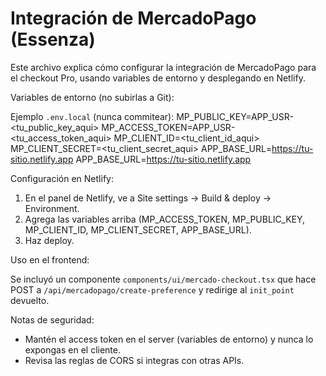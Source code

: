 # Integración de MercadoPago (Essenza)

Este archivo explica cómo configurar la integración de MercadoPago para el checkout Pro, usando variables de entorno y desplegando en Netlify.

Variables de entorno (no subirlas a Git):


Ejemplo `.env.local` (nunca commitear):
MP_PUBLIC_KEY=APP_USR-<tu_public_key_aqui>
MP_ACCESS_TOKEN=APP_USR-<tu_access_token_aqui>
MP_CLIENT_ID=<tu_client_id_aqui>
MP_CLIENT_SECRET=<tu_client_secret_aqui>
APP_BASE_URL=https://tu-sitio.netlify.app
APP_BASE_URL=https://tu-sitio.netlify.app

Configuración en Netlify:

1. En el panel de Netlify, ve a Site settings → Build & deploy → Environment.
2. Agrega las variables arriba (MP_ACCESS_TOKEN, MP_PUBLIC_KEY, MP_CLIENT_ID, MP_CLIENT_SECRET, APP_BASE_URL).
3. Haz deploy.

Uso en el frontend:

Se incluyó un componente `components/ui/mercado-checkout.tsx` que hace POST a `/api/mercadopago/create-preference` y redirige al `init_point` devuelto.

Notas de seguridad:

- Mantén el access token en el server (variables de entorno) y nunca lo expongas en el cliente.
- Revisa las reglas de CORS si integras con otras APIs.
